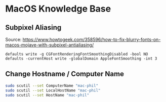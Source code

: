# MacOS Knowledge Base

## Subpixel Aliasing

Source:
https://www.howtogeek.com/358596/how-to-fix-blurry-fonts-on-macos-mojave-with-subpixel-antialiasing/

```
defaults write -g CGFontRenderingFontSmoothingDisabled -bool NO
defaults -currentHost write -globalDomain AppleFontSmoothing -int 3
```

## Change Hostname / Computer Name

```bash
sudo scutil --set ComputerName "mac-phil"
sudo scutil --set LocalHostName "mac-phil"
sudo scutil --set HostName "mac-phil"
```
